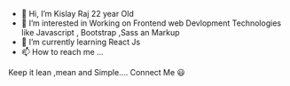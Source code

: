 - 👋 Hi, I’m Kislay Raj 22 year Old
- 👀 I’m interested in Working on Frontend web Devlopment Technologies like Javascript , Bootstrap ,Sass an Markup 
- 🌱 I’m currently learning React Js
- 📫 How to reach me ...


Keep it lean ,mean and Simple....
Connect Me 😃
